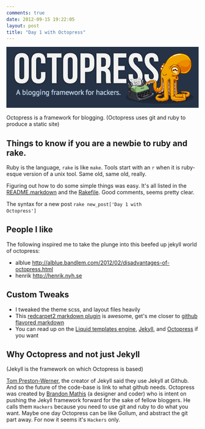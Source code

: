 ```yaml
---
comments: true
date: 2012-09-15 19:22:05
layout: post
title: "Day 1 with Octopress"
---
```


[![octopress logo 2012](/images/posts/octopress-logo.png)](/images/posts/octopress-logo.png) 

Octopress is a framework for blogging. (Octopress uses git and ruby to produce a static site)

## Things to know if you are a newbie to ruby and rake.

Ruby is the language, `rake` is like `make`. Tools start with an <code>r</code> when it is ruby-esque version of a unix tool. Same old, same old, really.

Figuring out how to do some simple things was easy. It's all listed in the [README.markdown][readme] and the [Rakefile][rakefile]. Good comments, seems pretty clear.

The syntax for a new post <code>rake new_post['Day 1 with Octopress']</code>

## People I like 

The following inspired me to take the plunge into this beefed up jekyll world of octopress:
- alblue http://alblue.bandlem.com/2012/02/disadvantages-of-octopress.html
- henrik http://henrik.nyh.se
  
## Custom Tweaks

- I tweaked the theme scss, and layout files heavily
- This [redcarpet2 markdown plugin][plugin] is awesome, get's me closer to [github flavored markdown][gfm]
- You can read up on the [Liquid templates engine][liquid], [Jekyll][jekyll], and [Octopress][octopress] if you want

## Why Octopress and not just Jekyll 

(Jekyll is the framework on which Octopress is based)

[Tom Preston-Werner][mojombo], the creator of Jekyll said they use Jekyll at Github. 
And so the future of the code-base is link to what github needs. Octopress was created by [Brandon Mathis][imathis] (a designer and coder) who is intent on pushing the Jekyll framework forward for the sake of fellow bloggers. He calls them <code>Hackers</code> because you need to use git and ruby to do what you want. Maybe one day Octopress can be like Gollum, and abstract the git part away. For now it seems it's <code>Hackers</code> only.

[readme]: https://github.com/imathis/octopress/blob/master/README.markdown
[rakefile]: https://github.com/imathis/octopress/blob/master/Rakefile
[plugin]: https://github.com/nono/Jekyll-plugins
[gfm]: http://github.github.com/github-flavored-markdown/
[liquid]: https://github.com/Shopify/liquid/wiki/Liquid-for-Programmers
[jekyll]: https://github.com/mojombo/jekyll#readme
[octopress]: https://github.com/imathis/octopress#readme
[mojombo]: http://tom.preston-werner.com/
[imathis]: http://brandonmathis.com/